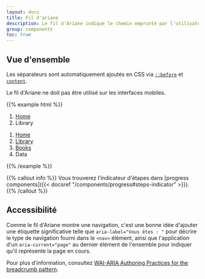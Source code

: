 ```yaml
---
layout: docs
title: Fil d'ariane
description: Le fil d'Ariane indique le chemin emprunté par l'utilisateur dans une section et peut le ramener à une page de niveau supérieur. Il indique donc l'emplacement de l'utilisateur dans la hiérarchie du site. Le fil d'Ariane est nécessaire sur les interfaces comportant des arborescences profondes.
group: components
toc: true
---
```


## Vue d'ensemble

Les séparateurs sont automatiquement ajoutés en CSS via [`::before`](https://developer.mozilla.org/en-US/docs/Web/CSS/::before) et [`content`](https://developer.mozilla.org/en-US/docs/Web/CSS/content).

Le fil d'Ariane ne doit pas être utilisé sur les interfaces mobiles.

{{% example html %}}
<nav aria-label="Vous êtes : " role="navigation">
  <ol class="breadcrumb">
    <li class="breadcrumb-item"><a href="#">Home</a></li>
    <li class="breadcrumb-item active" aria-current="page">Library</li>
  </ol>
</nav>

<nav aria-label="Vous êtes : " role="navigation">
  <ol class="breadcrumb">
    <li class="breadcrumb-item"><a href="#">Home</a></li>
    <li class="breadcrumb-item"><a href="#">Library</a></li>
    <li class="breadcrumb-item"><a href="#">Books</a></li>
    <li class="breadcrumb-item active" aria-current="page">Data</li>
  </ol>
</nav>
{{% /example %}}

{{% callout info %}}
Vous trouverez l'indicateur d'étapes dans [progress components]({{< docsref "/components/progress#steps-indicator" >}}).
{{% /callout %}}

## Accessibilité

Comme le fil d'Ariane montre une navigation, c'est une bonne idée d'ajouter une étiquette significative telle que `aria-label="Vous êtes : "` pour décrire le type de navigation fourni dans le `<nav>` élément, ainsi que l'application d'un `aria-current="page"` au dernier élément de l'ensemble pour indiquer qu'il représente la page en cours.

Pour plus d'information, consultez [WAI-ARIA Authoring Practices for the breadcrumb pattern](https://www.w3.org/TR/wai-aria-practices/#breadcrumb).
